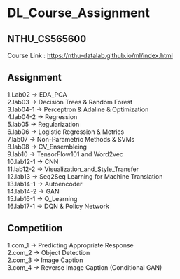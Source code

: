 # DL_Course_Assignment
## NTHU_CS565600  
Course Link : https://nthu-datalab.github.io/ml/index.html  
## Assignment  
  1.Lab02 -> EDA_PCA   
  2.lab03 -> Decision Trees & Random Forest   
  3.lab04-1 -> Perceptron & Adaline & Optimization    
  4.lab04-2 -> Regression   
  5.lab05 -> Regularization    
  6.lab06 -> Logistic Regression & Metrics    
  7.lab07 -> Non-Parametric Methods & SVMs   
  8.lab08 -> CV_Ensembleing    
  9.lab10 ->  TensorFlow101 and Word2vec   
  10.lab12-1 -> CNN   
  11.lab12-2 -> Visualization_and_Style_Transfer   
  12.lab13 -> Seq2Seq Learning for Machine Translation   
  13.lab14-1 -> Autoencoder   
  14.lab14-2 -> GAN   
  15.lab16-1 -> Q_Learning   
  16.lab17-1 -> DQN & Policy Network   
      
## Competition     
  1.com_1 -> Predicting Appropriate Response   
  2.com_2 -> Object Detection  
  2.com_3 -> Image Caption       
  3.com_4 -> Reverse Image Caption    (Conditional GAN)
